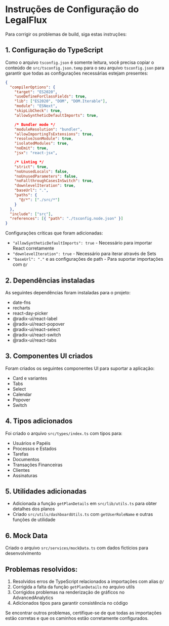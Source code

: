 
# Instruções de Configuração do LegalFlux

Para corrigir os problemas de build, siga estas instruções:

## 1. Configuração do TypeScript

Como o arquivo `tsconfig.json` é somente leitura, você precisa copiar o conteúdo de `src/tsconfig.json.temp` para o seu arquivo `tsconfig.json` para garantir que todas as configurações necessárias estejam presentes:

```json
{
  "compilerOptions": {
    "target": "ES2020",
    "useDefineForClassFields": true,
    "lib": ["ES2020", "DOM", "DOM.Iterable"],
    "module": "ESNext",
    "skipLibCheck": true,
    "allowSyntheticDefaultImports": true,

    /* Bundler mode */
    "moduleResolution": "bundler",
    "allowImportingTsExtensions": true,
    "resolveJsonModule": true,
    "isolatedModules": true,
    "noEmit": true,
    "jsx": "react-jsx",

    /* Linting */
    "strict": true,
    "noUnusedLocals": false,
    "noUnusedParameters": false,
    "noFallthroughCasesInSwitch": true,
    "downlevelIteration": true,
    "baseUrl": ".",
    "paths": {
      "@/*": ["./src/*"]
    }
  },
  "include": ["src"],
  "references": [{ "path": "./tsconfig.node.json" }]
}
```

Configurações críticas que foram adicionadas:

- `"allowSyntheticDefaultImports": true` - Necessário para importar React corretamente
- `"downlevelIteration": true` - Necessário para iterar através de Sets
- `"baseUrl": "."` e as configurações de path - Para suportar importações com `@/`

## 2. Dependências instaladas

As seguintes dependências foram instaladas para o projeto:

- date-fns
- recharts
- react-day-picker
- @radix-ui/react-label
- @radix-ui/react-popover
- @radix-ui/react-select
- @radix-ui/react-switch
- @radix-ui/react-tabs

## 3. Componentes UI criados

Foram criados os seguintes componentes UI para suportar a aplicação:

- Card e variantes
- Tabs
- Select
- Calendar
- Popover
- Switch

## 4. Tipos adicionados

Foi criado o arquivo `src/types/index.ts` com tipos para:

- Usuários e Papéis
- Processos e Estados
- Tarefas
- Documentos
- Transações Financeiras
- Clientes
- Assinaturas

## 5. Utilidades adicionadas

- Adicionada a função `getPlanDetails` em `src/lib/utils.ts` para obter detalhes dos planos
- Criado `src/utils/dashboardUtils.ts` com `getUserRoleName` e outras funções de utilidade

## 6. Mock Data

Criado o arquivo `src/services/mockData.ts` com dados fictícios para desenvolvimento

## Problemas resolvidos:

1. Resolvidos erros de TypeScript relacionados a importações com alias `@/`
2. Corrigida a falta da função `getPlanDetails` no arquivo utils
3. Corrigidos problemas na renderização de gráficos no AdvancedAnalytics
4. Adicionados tipos para garantir consistência no código

Se encontrar outros problemas, certifique-se de que todas as importações estão corretas e que os caminhos estão corretamente configurados.

